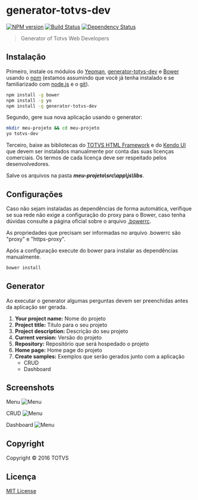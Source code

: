 # generator-totvs-dev 

[![NPM version][npm-image]][npm-url] 
[![Build Status][travis-image]][travis-url] 
[![Dependency Status][daviddm-image]][daviddm-url]

> Generator of Totvs Web Developers

## Instalação

Primeiro, instale os módulos do [Yeoman](http://yeoman.io),  [generator-totvs-dev](https://github.com/devtotvs/generator-totvs-dev) e [Bower](https://bower.io/) usando o  [npm](https://www.npmjs.com/) (estamos assumindo que você já tenha instalado e se familiarizado com [node.js](https://nodejs.org/) e o [git](https://git-scm.com/downloads)).

```bash
npm install -g bower
npm install -g yo
npm install -g generator-totvs-dev
```

Segundo, gere sua nova aplicação usando o generator:

```bash
mkdir meu-projeto && cd meu-projeto
yo totvs-dev
```

Terceiro, baixe as bibliotecas do [TOTVS HTML Framework](http://tdn.totvs.com/display/THF) e do [Kendo UI](http://docs.telerik.com/kendo-ui/intro/installation/bower-install) que devem ser instalados manualmente por conta das suas licenças comerciais. Os termos de cada licença deve ser respeitado pelos desenvolvedores.

Salve os arquivos na pasta ***meu-projeto\src\app\js\libs***.

## Configurações

Caso não sejam instaladas as dependências de forma automática, verifique se sua rede não exige a configuração do proxy para o Bower, caso tenha dúvidas consulte a página oficial sobre o arquivo [.bowerrc](https://bower.io/docs/config/).

As propriedades que precisam ser informadas no arquivo .bowerrc são "proxy" e "https-proxy".

Após a configuração execute do bower para instalar as dependências manualmente.

```bash
bower install
```

## Generator

Ao executar o generator algumas perguntas devem ser preenchidas antes da aplicação ser gerada.

 1. **Your project name:** Nome do projeto
 2. **Project title:** Título para o seu projeto
 3. **Project description:** Descrição do seu projeto
 4. **Current version:** Versão do projeto
 5. **Repository:** Repositório que será hospedado o projeto
 6. **Home page:** Home page do projeto
 7. **Create samples:** Exemplos que serão gerados junto com a aplicação
    - CRUD
    - Dashboard

## Screenshots

Menu
![Menu][menu]

CRUD
![Menu][menu-crud]

Dashboard
![Menu][menu-dashboard]

## Copyright

Copyright © 2016 TOTVS

## Licença

[MIT License](http://en.wikipedia.org/wiki/MIT_License)

[npm-image]:https://badge.fury.io/js/generator-totvs-dev.svg
[npm-url]:https://npmjs.org/package/generator-totvs-dev
[travis-image]:https://travis-ci.org/devtotvs/generator-totvs-dev.svg?branch=master
[travis-url]:https://travis-ci.org/devtotvs/generator-totvs-dev
[daviddm-image]:https://david-dm.org/devtotvs/generator-totvs-dev.svg?theme=shields.io
[daviddm-url]:https://david-dm.org/devtotvs/generator-totvs-dev
[menu]:https://raw.githubusercontent.com/devtotvs/generator-totvs-dev/master/screenshots/menu001.png
[menu-crud]:https://raw.githubusercontent.com/devtotvs/generator-totvs-dev/master/screenshots/menu002-crud.png
[menu-dashboard]:https://raw.githubusercontent.com/devtotvs/generator-totvs-dev/master/screenshots/menu002-dashboard.png
